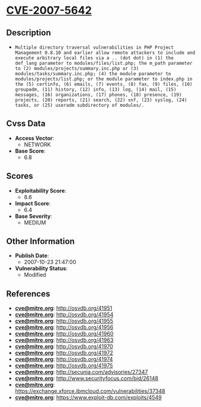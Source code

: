 
# [CVE-2007-5642](https://cve.mitre.org/cgi-bin/cvename.cgi?name=CVE-2007-5642)

## Description

- `Multiple directory traversal vulnerabilities in PHP Project Management 0.8.10 and earlier allow remote attackers to include and execute arbitrary local files via a .. (dot dot) in (1) the def_lang parameter to modules/files/list.php; the m_path parameter to (2) modules/projects/summary.inc.php or (3) modules/tasks/summary.inc.php; (4) the module parameter to modules/projects/list.php; or the module parameter to index.php in the (5) certinfo, (6) emails, (7) events, (8) fax, (9) files, (10) groupadm, (11) history, (12) info, (13) log, (14) mail, (15) messages, (16) organizations, (17) phones, (18) presence, (19) projects, (20) reports, (21) search, (22) snf, (23) syslog, (24) tasks, or (25) useradm subdirectory of modules/.`

## Cvss Data

- **Access Vector**:
  - NETWORK
- **Base Score**:
  - 6.8

## Scores

- **Exploitability Score**:
  - 8.6
- **Impact Score**:
  - 6.4
- **Base Severity**:
  - MEDIUM

## Other Information

- **Publish Date**:
  - 2007-10-23 21:47:00
- **Vulnerability Status**:
  - Modified

## References

- **cve@mitre.org**: http://osvdb.org/41951
- **cve@mitre.org**: http://osvdb.org/41954
- **cve@mitre.org**: http://osvdb.org/41955
- **cve@mitre.org**: http://osvdb.org/41956
- **cve@mitre.org**: http://osvdb.org/41960
- **cve@mitre.org**: http://osvdb.org/41963
- **cve@mitre.org**: http://osvdb.org/41970
- **cve@mitre.org**: http://osvdb.org/41972
- **cve@mitre.org**: http://osvdb.org/41974
- **cve@mitre.org**: http://osvdb.org/41975
- **cve@mitre.org**: http://secunia.com/advisories/27347
- **cve@mitre.org**: http://www.securityfocus.com/bid/26148
- **cve@mitre.org**: https://exchange.xforce.ibmcloud.com/vulnerabilities/37348
- **cve@mitre.org**: https://www.exploit-db.com/exploits/4549
